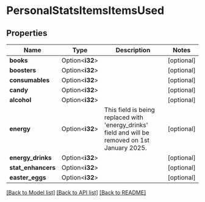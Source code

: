 # PersonalStatsItemsItemsUsed

## Properties

Name | Type | Description | Notes
------------ | ------------- | ------------- | -------------
**books** | Option<**i32**> |  | [optional]
**boosters** | Option<**i32**> |  | [optional]
**consumables** | Option<**i32**> |  | [optional]
**candy** | Option<**i32**> |  | [optional]
**alcohol** | Option<**i32**> |  | [optional]
**energy** | Option<**i32**> | This field is being replaced with 'energy_drinks' field and will be removed on 1st January 2025. | [optional]
**energy_drinks** | Option<**i32**> |  | [optional]
**stat_enhancers** | Option<**i32**> |  | [optional]
**easter_eggs** | Option<**i32**> |  | [optional]

[[Back to Model list]](../README.md#documentation-for-models) [[Back to API list]](../README.md#documentation-for-api-endpoints) [[Back to README]](../README.md)


